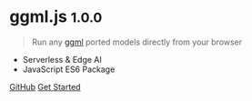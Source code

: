<!-- _coverpage.md -->

# ggml.js <small>1.0.0</small>

> Run any [ggml](https://github.com/ggerganov/ggml.git) ported models directly from your browser

- Serverless & Edge AI
- JavaScript ES6 Package

[GitHub](https://github.com/rahuldshetty/ggml.js.git)
[Get Started](#ggmljs)
